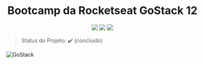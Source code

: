 <h1 align="center">Bootcamp da Rocketseat GoStack 12</h1>

<p align="center">
    <img src="https://img.shields.io/static/v1?label=Linguagem&message=node.JS&color=green&style=for-the-badge&logo=NODEJS"/>
    <img src="https://img.shields.io/static/v1?label=Linguagem&message=react.JS&color=blue&style=for-the-badge&logo=REACTJS"/>
  <img src="https://img.shields.io/static/v1?label=Linguagem&message=REACT_NATIVE&color=purple&style=for-the-badge&logo=REACT_NATIVE"/>
</p>

> Status do Projeto: :heavy_check_mark: (concluido)

<p align="justify">
</p>

![GoStack](https://user-images.githubusercontent.com/54650669/110630230-dfc72000-8183-11eb-9808-b758d181d6a6.png)
